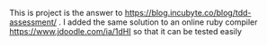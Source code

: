 This is project is the answer to https://blog.incubyte.co/blog/tdd-assessment/ . I added the same solution to an online ruby compiler https://www.jdoodle.com/ia/1dHI so that it can be tested easily

